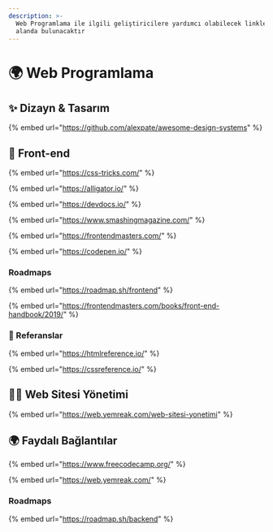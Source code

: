 ```yaml
---
description: >-
  Web Programlama ile ilgili geliştiricilere yardımcı olabilecek linkler bu
  alanda bulunacaktır
---
```


# 🌍 Web Programlama

## ✨ Dizayn & Tasarım

{% embed url="https://github.com/alexpate/awesome-design-systems" %}

## 🐥 Front-end

{% embed url="https://css-tricks.com/" %}

{% embed url="https://alligator.io/" %}

{% embed url="https://devdocs.io/" %}

{% embed url="https://www.smashingmagazine.com/" %}

{% embed url="https://frontendmasters.com/" %}

{% embed url="https://codepen.io/" %}

### Roadmaps

{% embed url="https://roadmap.sh/frontend" %}

{% embed url="https://frontendmasters.com/books/front-end-handbook/2019/" %}

### 📖 Referanslar

{% embed url="https://htmlreference.io/" %}

{% embed url="https://cssreference.io/" %}

## 👨‍💼 Web Sitesi Yönetimi

{% embed url="https://web.yemreak.com/web-sitesi-yonetimi" %}

## 🌍 Faydalı Bağlantılar

{% embed url="https://www.freecodecamp.org/" %}

{% embed url="https://web.yemreak.com/" %}

### Roadmaps

{% embed url="https://roadmap.sh/backend" %}

